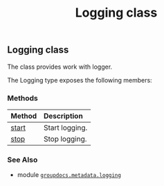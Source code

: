 ﻿---
title: Logging class
second_title: GroupDocs.Metadata for Python via .NET API References
description: 
type: docs
url: /python-net/groupdocs.metadata.logging/logging/
is_root: false
weight: 40
---

## Logging class

The class provides work with logger.



The Logging type exposes the following members:

### Methods
| Method | Description |
| :- | :- |
| [start](/metadata/python-net/groupdocs.metadata.logging/logging/start/#groupdocs.metadata.logging.ILogger) | Start logging. |
| [stop](/metadata/python-net/groupdocs.metadata.logging/logging/stop/#) | Stop logging. |



### See Also
* module [`groupdocs.metadata.logging`](..)
